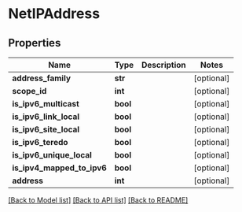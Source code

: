 # NetIPAddress

## Properties
Name | Type | Description | Notes
------------ | ------------- | ------------- | -------------
**address_family** | **str** |  | [optional] 
**scope_id** | **int** |  | [optional] 
**is_ipv6_multicast** | **bool** |  | [optional] 
**is_ipv6_link_local** | **bool** |  | [optional] 
**is_ipv6_site_local** | **bool** |  | [optional] 
**is_ipv6_teredo** | **bool** |  | [optional] 
**is_ipv6_unique_local** | **bool** |  | [optional] 
**is_ipv4_mapped_to_ipv6** | **bool** |  | [optional] 
**address** | **int** |  | [optional] 

[[Back to Model list]](../README.md#documentation-for-models) [[Back to API list]](../README.md#documentation-for-api-endpoints) [[Back to README]](../README.md)

